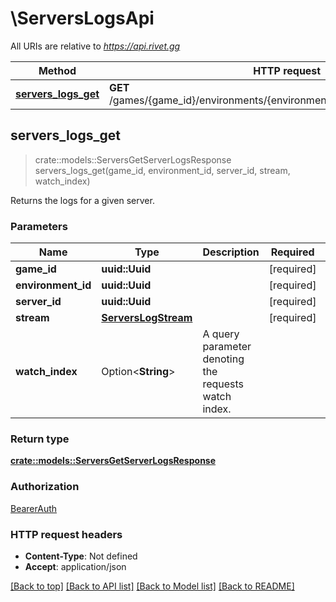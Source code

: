 # \ServersLogsApi

All URIs are relative to *https://api.rivet.gg*

Method | HTTP request | Description
------------- | ------------- | -------------
[**servers_logs_get**](ServersLogsApi.md#servers_logs_get) | **GET** /games/{game_id}/environments/{environment_id}/servers/{server_id}/logs | 



## servers_logs_get

> crate::models::ServersGetServerLogsResponse servers_logs_get(game_id, environment_id, server_id, stream, watch_index)


Returns the logs for a given server.

### Parameters


Name | Type | Description  | Required | Notes
------------- | ------------- | ------------- | ------------- | -------------
**game_id** | **uuid::Uuid** |  | [required] |
**environment_id** | **uuid::Uuid** |  | [required] |
**server_id** | **uuid::Uuid** |  | [required] |
**stream** | [**ServersLogStream**](.md) |  | [required] |
**watch_index** | Option<**String**> | A query parameter denoting the requests watch index. |  |

### Return type

[**crate::models::ServersGetServerLogsResponse**](ServersGetServerLogsResponse.md)

### Authorization

[BearerAuth](../README.md#BearerAuth)

### HTTP request headers

- **Content-Type**: Not defined
- **Accept**: application/json

[[Back to top]](#) [[Back to API list]](../README.md#documentation-for-api-endpoints) [[Back to Model list]](../README.md#documentation-for-models) [[Back to README]](../README.md)

